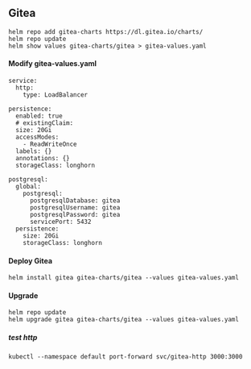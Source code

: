 ## Gitea
```
helm repo add gitea-charts https://dl.gitea.io/charts/
helm repo update
helm show values gitea-charts/gitea > gitea-values.yaml
```
#### Modify gitea-values.yaml
```
service:
  http:
    type: LoadBalancer
```
```
persistence:
  enabled: true
  # existingClaim:
  size: 20Gi
  accessModes:
    - ReadWriteOnce
  labels: {}
  annotations: {}
  storageClass: longhorn
```
```
postgresql:
  global:
    postgresql:
      postgresqlDatabase: gitea
      postgresqlUsername: gitea
      postgresqlPassword: gitea
      servicePort: 5432
  persistence:
    size: 20Gi
    storageClass: longhorn
```

#### Deploy Gitea
```
helm install gitea gitea-charts/gitea --values gitea-values.yaml
```

#### Upgrade
```
helm repo update
helm upgrade gitea gitea-charts/gitea --values gitea-values.yaml
```

##### test http
```
kubectl --namespace default port-forward svc/gitea-http 3000:3000
```
